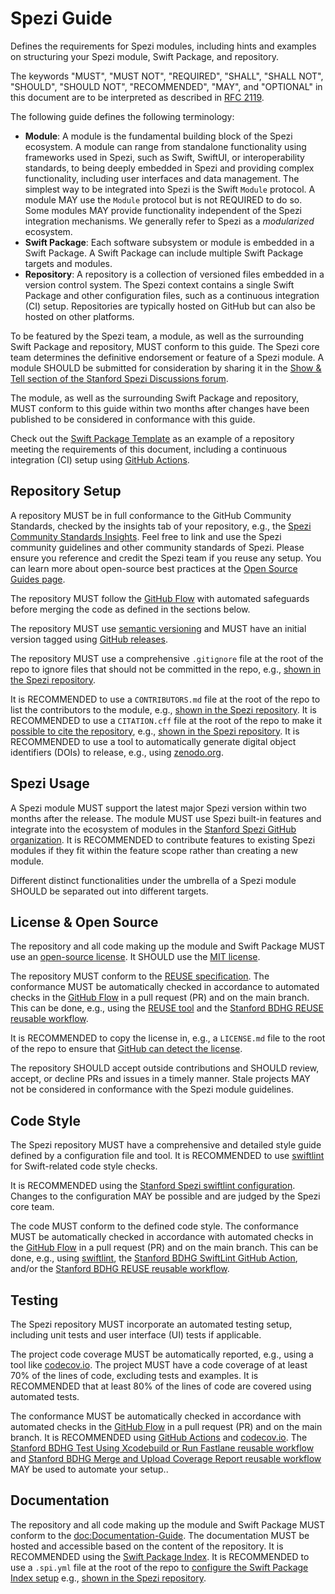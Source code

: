 # Spezi Guide

<!--
          
This source file is part of the Stanford Spezi open-source project

SPDX-FileCopyrightText: 2022 Stanford University and the project authors (see CONTRIBUTORS.md)

SPDX-License-Identifier: MIT
       
-->

Defines the requirements for Spezi modules, including hints and examples on structuring your Spezi module, Swift Package, and repository.


The keywords "MUST", "MUST NOT", "REQUIRED", "SHALL", "SHALL NOT", "SHOULD", "SHOULD NOT", "RECOMMENDED", "MAY", and "OPTIONAL" in this document are to be interpreted as described in [RFC 2119](https://www.ietf.org/rfc/rfc2119.txt).

The following guide defines the following terminology:
- **Module**: A module is the fundamental building block of the Spezi ecosystem. A module can range from standalone functionality using frameworks used in Spezi, such as Swift, SwiftUI, or interoperability standards, to being deeply embedded in Spezi and providing complex functionality, including user interfaces and data management. The simplest way to be integrated into Spezi is the Swift ``Module`` protocol. A module MAY use the ``Module`` protocol but is not REQUIRED to do so. Some modules MAY provide functionality independent of the Spezi integration mechanisms. We generally refer to Spezi as a _modularized_ ecosystem.
- **Swift Package**: Each software subsystem or module is embedded in a Swift Package. A Swift Package can include multiple Swift Package targets and modules.
- **Repository**: A repository is a collection of versioned files embedded in a version control system. The Spezi context contains a single Swift Package and other configuration files, such as a continuous integration (CI) setup. Repositories are typically hosted on GitHub but can also be hosted on other platforms.

To be featured by the Spezi team, a module, as well as the surrounding Swift Package and repository, MUST conform to this guide.
The Spezi core team determines the definitive endorsement or feature of a Spezi module.
A module SHOULD be submitted for consideration by sharing it in the [Show & Tell section of the Stanford Spezi Discussions forum](https://github.com/orgs/StanfordSpezi/discussions/categories/show-and-tell).

The module, as well as the surrounding Swift Package and repository, MUST conform to this guide within two months after changes have been published to be considered in conformance with this guide.

Check out the [Swift Package Template](https://github.com/StanfordBDHG/SwiftPackageTemplate) as an example of a repository meeting the requirements of this document, including a continuous integration (CI) setup using [GitHub Actions](https://github.com/features/actions).


## Repository Setup

A repository MUST be in full conformance to the GitHub Community Standards, checked by the insights tab of your repository, e.g., the [Spezi Community Standards Insights](https://github.com/StanfordSpezi/Spezi/community).
Feel free to link and use the Spezi community guidelines and other community standards of Spezi.
Please ensure you reference and credit the Spezi team if you reuse any setup.
You can learn more about open-source best practices at the [Open Source Guides page](https://opensource.guide).

The repository MUST follow the [GitHub Flow](https://docs.github.com/en/get-started/quickstart/github-flow) with automated safeguards before merging the code as defined in the sections below.

The repository MUST use [semantic versioning](https://semver.org) and MUST have an initial version tagged using [GitHub releases](https://docs.github.com/en/repositories/releasing-projects-on-github/about-releases).

The repository MUST use a comprehensive `.gitignore` file at the root of the repo to ignore files that should not be committed in the repo, e.g., [shown in the Spezi repository]( https://github.com/StanfordSpezi/Spezi/blob/main/.gitignore).

It is RECOMMENDED to use a `CONTRIBUTORS.md` file at the root of the repo to list the contributors to the module, e.g., [shown in the Spezi repository](https://github.com/StanfordSpezi/Spezi/blob/main/CONTRIBUTORS.md).
It is RECOMMENDED to use a `CITATION.cff` file at the root of the repo to make it [possible to cite the repository](https://docs.github.com/en/repositories/managing-your-repositorys-settings-and-features/customizing-your-repository/about-citation-files), e.g., [shown in the Spezi repository](https://github.com/StanfordSpezi/Spezi/blob/main/CITATION.cff).
It is RECOMMENDED to use a tool to automatically generate digital object identifiers (DOIs) to release, e.g., using [zenodo.org](https://zenodo.org).


## Spezi Usage

A Spezi module MUST support the latest major Spezi version within two months after the release.
The module MUST use Spezi built-in features and integrate into the ecosystem of modules in the [Stanford Spezi GitHub organization](https://github.com/StanfordSpezi).
It is RECOMMENDED to contribute features to existing Spezi modules if they fit within the feature scope rather than creating a new module.

Different distinct functionalities under the umbrella of a Spezi module SHOULD be separated out into different targets.


## License & Open Source

The repository and all code making up the module and Swift Package MUST use an [open-source license](https://choosealicense.com).
It SHOULD use the [MIT license](https://choosealicense.com/licenses/mit/).

The repository MUST conform to the [REUSE specification](https://reuse.software/spec/).
The conformance MUST be automatically checked in accordance to automated checks in the [GitHub Flow](https://docs.github.com/en/get-started/quickstart/github-flow) in a pull request (PR) and on the main branch.
This can be done, e.g., using the [REUSE tool](https://github.com/fsfe/reuse-tool) and the [Stanford BDHG REUSE reusable workflow](https://github.com/StanfordBDHG/.github#reuse).

It is RECOMMENDED to copy the license in, e.g., a `LICENSE.md` file to the root of the repo to ensure that [GitHub can detect the license](https://docs.github.com/en/repositories/managing-your-repositorys-settings-and-features/customizing-your-repository/licensing-a-repository).

The repository SHOULD accept outside contributions and SHOULD review, accept, or decline PRs and issues in a timely manner.
Stale projects MAY not be considered in conformance with the Spezi module guidelines.


## Code Style

The Spezi repository MUST have a comprehensive and detailed style guide defined by a configuration file and tool.
It is RECOMMENDED to use [swiftlint](https://github.com/realm/SwiftLint) for Swift-related code style checks.

It is RECOMMENDED using the [Stanford Spezi swiftlint configuration](https://github.com/StanfordSpezi/Spezi/blob/main/.swiftlint.yml).
Changes to the configuration MAY be possible and are judged by the Spezi core team. 

The code MUST conform to the defined code style.
The conformance MUST be automatically checked in accordance with automated checks in the [GitHub Flow](https://docs.github.com/en/get-started/quickstart/github-flow) in a pull request (PR) and on the main branch.
This can be done, e.g., using [swiftlint](https://github.com/realm/SwiftLint), the [Stanford BDHG SwiftLint GitHub Action](https://github.com/marketplace/actions/swiftlint-tool), and/or the [Stanford BDHG REUSE reusable workflow](https://github.com/StanfordBDHG/.github#reuse).


## Testing

The Spezi repository MUST incorporate an automated testing setup, including unit tests and user interface (UI) tests if applicable.

The project code coverage MUST be automatically reported, e.g., using a tool like [codecov.io](https://about.codecov.io).
The project MUST have a code coverage of at least 70% of the lines of code, excluding tests and examples.
It is RECOMMENDED that at least 80% of the lines of code are covered using automated tests.

The conformance MUST be automatically checked in accordance with automated checks in the [GitHub Flow](https://docs.github.com/en/get-started/quickstart/github-flow) in a pull request (PR) and on the main branch.
It is RECOMMENDED using [GitHub Actions](https://github.com/features/actions) and [codecov.io](https://about.codecov.io).
The [Stanford BDHG Test Using Xcodebuild or Run Fastlane reusable workflow](https://github.com/StanfordBDHG/.github#test-using-xcodebuild-or-run-fastlane) and [Stanford BDHG Merge and Upload Coverage Report reusable workflow](https://github.com/StanfordBDHG/.github#merge-and-upload-coverage-report) MAY be used to automate your setup..


## Documentation

The repository and all code making up the module and Swift Package MUST conform to the <doc:Documentation-Guide>.
The documentation MUST be hosted and accessible based on the content of the repository.
It is RECOMMENDED using the [Swift Package Index](https://swiftpackageindex.com).
It is RECOMMENDED to use a `.spi.yml` file at the root of the repo to [configure the Swift Package Index setup](https://blog.swiftpackageindex.com/posts/the-swift-package-index-metadata-file-first-steps/) e.g., [shown in the Spezi repository](https://github.com/StanfordSpezi/Spezi/blob/main/.spi.yml).
